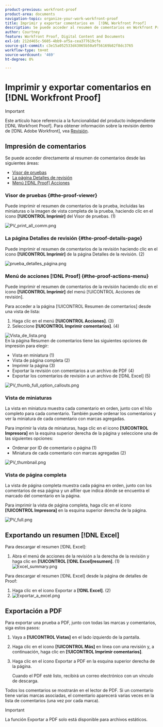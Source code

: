 ```yaml
---
product-previous: workfront-proof
product-area: documents
navigation-topic: organize-your-work-workfront-proof
title: Imprimir y exportar comentarios en  [!DNL Workfront Proof]
description: Se puede acceder al resumen de comentarios en Workfront Proof.
author: Courtney
feature: Workfront Proof, Digital Content and Documents
exl-id: 212d465c-5605-4bb9-af5a-cea377619cfe
source-git-commit: c3e15a052533d43065b50a9f56169b82f8dc3765
workflow-type: tm+mt
source-wordcount: '469'
ht-degree: 0%

---
```


# Imprimir y exportar comentarios en [!DNL Workfront Proof]

>[!IMPORTANT]
>
>Este artículo hace referencia a la funcionalidad del producto independiente [!DNL Workfront Proof]. Para obtener información sobre la revisión dentro de [!DNL Adobe Workfront], vea [Revisión](../../../review-and-approve-work/proofing/proofing.md).

## Impresión de comentarios

Se puede acceder directamente al resumen de comentarios desde las siguientes áreas:

* [Visor de pruebas](#the-proof-viewer)
* [La página Detalles de revisión](#the-proof-details-page)
* [Menú  [!DNL Proof] Acciones](#the-proof-actions-menu)

### Visor de pruebas {#the-proof-viewer}

Puede imprimir el resumen de comentarios de la prueba, incluidas las miniaturas o la imagen de vista completa de la prueba, haciendo clic en el icono **[!UICONTROL Imprimir]** del Visor de pruebas. (1)

![PV_print_all_comm.png](assets/pv-print-all-comm-350x158.png)

### La página Detalles de revisión {#the-proof-details-page}

Puede imprimir el resumen de comentarios de la revisión haciendo clic en el icono **[!UICONTROL Imprimir]** de la página Detalles de la revisión. (2)

![prueba_detalles_página.png](assets/proof-details-page-350x231.png)

### Menú de acciones [!DNL Proof] {#the-proof-actions-menu}

Puede imprimir el resumen de comentarios de la revisión haciendo clic en el icono **[!UICONTROL Imprimir]** del menú [!UICONTROL Acciones de revisión].

Para acceder a la página [!UICONTROL Resumen de comentarios] desde una vista de lista:

1. Haga clic en el menú **[!UICONTROL Acciones]**. (3)
1. Seleccione **[!UICONTROL Imprimir comentarios]**. (4)

![Vista_de_lista.png](assets/list-view-350x155.png)\
En la página Resumen de comentarios tiene las siguientes opciones de impresión para elegir:

* Vista en miniatura (1)
* Vista de página completa (2)
* Imprimir la página (3)
* Exportar la revisión con comentarios a un archivo de PDF (4)
* Exportar los comentarios de revisión a un archivo de [!DNL Excel] (5)

![PV_thumb_full_option_callouts.png](assets/pv-thumb-full-option-callouts-350x154.png)

### Vista de miniaturas

La vista en miniatura muestra cada comentario en orden, junto con el hilo completo para cada comentario. También puede ordenar los comentarios y ver la miniatura de cada comentario con marcas agregadas.

Para imprimir la vista de miniaturas, haga clic en el icono **[!UICONTROL Impresora]** en la esquina superior derecha de la página y seleccione una de las siguientes opciones:

* Ordenar por ID de comentario o página (1)
* Miniatura de cada comentario con marcas agregadas (2)

![PV_thumbnail.png](assets/pv-thumbnail-350x290.png)

### Vista de página completa

La vista de página completa muestra cada página en orden, junto con los comentarios de esa página y un alfiler que indica dónde se encuentra el marcado del comentario en la página.

Para imprimir la vista de página completa, haga clic en el icono **[!UICONTROL Impresora]** en la esquina superior derecha de la página.

![PV_full.png](assets/pv-full-350x347.png)

## Exportando un resumen [!DNL Excel]

Para descargar el resumen [!DNL Excel]:

1. Abra el menú de acciones de la revisión a la derecha de la revisión y haga clic en **[!UICONTROL [!DNL Excel]resumen]**. (1)\
   ![Excel_summary.png](assets/excel-summary-350x450.png)

Para descargar el resumen [!DNL Excel] desde la página de detalles de Proof:

1. Haga clic en el icono Exportar a **[!DNL Excel]**. (2)
1. ![Exportar_a_excel.png](assets/export-to-excel-350x185.png)

## Exportación a PDF

Para exportar una prueba a PDF, junto con todas las marcas y comentarios, siga estos pasos:

1. Vaya a **[!UICONTROL Vistas]** en el lado izquierdo de la pantalla.
1. Haga clic en el icono **[!UICONTROL Más]** en línea con una revisión y, a continuación, haga clic en **[!UICONTROL Imprimir comentarios]**.

1. Haga clic en el icono Exportar a PDF en la esquina superior derecha de la página.

   Cuando el PDF esté listo, recibirá un correo electrónico con un vínculo de descarga.

Todos los comentarios se mostrarán en el lector de PDF. Si un comentario tiene varias marcas asociadas, el comentario aparecerá varias veces en la lista de comentarios (una vez por cada marca).

>[!IMPORTANT]
>
>La función Exportar a PDF solo está disponible para archivos estáticos.

